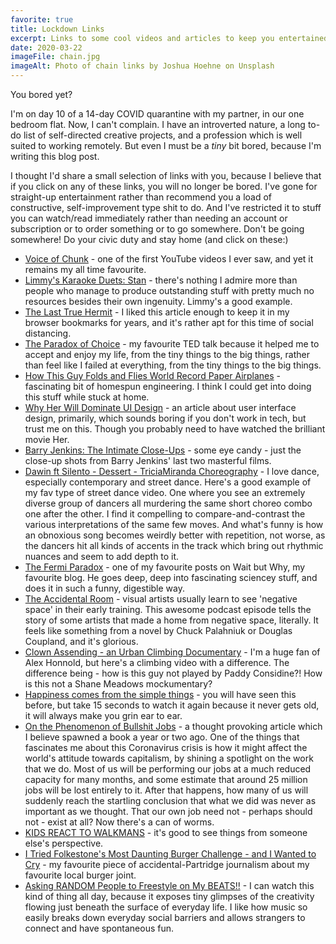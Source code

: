 ```yaml
---
favorite: true
title: Lockdown Links
excerpt: Links to some cool videos and articles to keep you entertained in lockdown
date: 2020-03-22
imageFile: chain.jpg
imageAlt: Photo of chain links by Joshua Hoehne on Unsplash
---
```


You bored yet?

I'm on day 10 of a 14-day COVID quarantine with my partner, in our one bedroom flat. Now, I can't complain. I have an introverted nature, a long to-do list of self-directed creative projects, and a profession which is well suited to working remotely. But even I must be a _tiny_ bit bored, because I'm writing this blog post.

I thought I'd share a small selection of links with you, because I believe that if you click on any of these links, you will no longer be bored. I've gone for straight-up entertainment rather than recommend you a load of constructive, self-improvement type shit to do. And I've restricted it to stuff you can watch/read immediately rather than needing an account or subscription or to order something or to go somewhere. Don't be going somewhere! Do your civic duty and stay home (and click on these:)

-   <a href="https://www.youtube.com/watch?v=xm3rEZiJFIc&feature=youtu.be" target="_blank" rel="noreferrer noopener" aria-label="This is an external link (opens in a new tab)">Voice of Chunk</a> - one of the first YouTube videos I ever saw, and yet it remains my all time favourite.
-   <a href="https://www.youtube.com/watch?v=8bQNZUjup34&feature=youtu.be" target="_blank" rel="noreferrer noopener" aria-label="This is an external link (opens in a new tab)">Limmy's Karaoke Duets: Stan</a> - there's nothing I admire more than people who manage to produce outstanding stuff with pretty much no resources besides their own ingenuity. Limmy's a good example.
-   <a href="https://www.gq.com/story/the-last-true-hermit" target="_blank" rel="noreferrer noopener" aria-label="This is an external link (opens in a new tab)">The Last True Hermit</a> - I liked this article enough to keep it in my browser bookmarks for years, and it's rather apt for this time of social distancing.
-   <a href="https://www.youtube.com/watch?v=VO6XEQIsCoM&feature=youtu.be" target="_blank" rel="noreferrer noopener" aria-label="This is an external link (opens in a new tab)">The Paradox of Choice</a> - my favourite TED talk because it helped me to accept and enjoy my life, from the tiny things to the big things, rather than feel like I failed at everything, from the tiny things to the big things.
-   <a href="https://www.youtube.com/watch?v=3BNg4fDJC8A&feature=youtu.be" target="_blank" rel="noreferrer noopener" aria-label="This is an external link (opens in a new tab)">How This Guy Folds and Flies World Record Paper Airplanes</a> - fascinating bit of homespun engineering. I think I could get into doing this stuff while stuck at home.
-   <a href="https://www.wired.com/2014/01/will-influential-ui-design-minority-report/" target="_blank" rel="noreferrer noopener" aria-label="This is an external link (opens in a new tab)">Why Her Will Dominate UI Design</a> - an article about user interface design, primarily, which sounds boring if you don't work in tech, but trust me on this. Though you probably need to have watched the brilliant movie Her.
-   <a href="https://www.youtube.com/watch?v=17VKpoLJUbA&feature=youtu.be" target="_blank" rel="noreferrer noopener" aria-label="This is an external link (opens in a new tab)">Barry Jenkins: The Intimate Close-Ups</a> - some eye candy - just the close-up shots from Barry Jenkins' last two masterful films.
-   <a href="https://www.youtube.com/watch?v=oe6ACKMyF7I&feature=youtu.be" target="_blank" rel="noreferrer noopener" aria-label="This is an external link (opens in a new tab)">Dawin ft Silento - Dessert - TriciaMiranda Choreography</a> - I love dance, especially contemporary and street dance. Here's a good example of my fav type of street dance video. One where you see an extremely diverse group of dancers all murdering the same short choreo combo one after the other. I find it compelling to compare-and-contrast the various interpretations of the same few moves. And what's funny is how an obnoxious song becomes weirdly better with repetition, not worse, as the dancers hit all kinds of accents in the track which bring out rhythmic nuances and seem to add depth to it.
-   <a href="https://waitbutwhy.com/2014/05/fermi-paradox.html" target="_blank" rel="noreferrer noopener" aria-label="This is an external link (opens in a new tab)">The Fermi Paradox</a> - one of my favourite posts on Wait but Why, my favourite blog. He goes deep, deep into fascinating sciencey stuff, and does it in such a funny, digestible way.
-   <a href="https://99percentinvisible.org/episode/the-accidental-room/" target="_blank" rel="noreferrer noopener" aria-label="This is an external link (opens in a new tab)">The Accidental Room</a> - visual artists usually learn to see 'negative space' in their early training. This awesome podcast episode tells the story of some artists that made a home from negative space, literally. It feels like something from a novel by Chuck Palahniuk or Douglas Coupland, and it's glorious.
-   <a href="https://www.youtube.com/watch?v=wGKtEB-8IXE&feature=youtu.be" target="_blank" rel="noreferrer noopener" aria-label="This is an external link (opens in a new tab)">Clown Assending - an Urban Climbing Documentary</a> - I'm a huge fan of Alex Honnold, but here's a climbing video with a difference. The difference being - how is this guy not played by Paddy Considine?! How is this not a Shane Meadows mockumentary?
-   <a href="https://www.youtube.com/watch?v=m8NAlDOCG6g&feature=youtu.be" target="_blank" rel="noreferrer noopener" aria-label="This is an external link (opens in a new tab)">Happiness comes from the simple things</a> - you will have seen this before, but take 15 seconds to watch it again because it never gets old, it will always make you grin ear to ear.
-   <a href="https://www.strike.coop/bullshit-jobs/" target="_blank" rel="noreferrer noopener" aria-label="This is an external link (opens in a new tab)">On the Phenomenon of Bullshit Jobs</a> - a thought provoking article which I believe spawned a book a year or two ago. One of the things that fascinates me about this Coronavirus crisis is how it might affect the world's attitude towards capitalism, by shining a spotlight on the work that we do. Most of us will be performing our jobs at a much reduced capacity for many months, and some estimate that around 25 million jobs will be lost entirely to it. After that happens, how many of us will suddenly reach the startling conclusion that what we did was never as important as we thought. That our own job need not - perhaps should not - exist at all? Now there's a can of worms.
-   <a href="https://www.youtube.com/watch?v=Uk_vV-JRZ6E&feature=youtu.be" target="_blank" rel="noreferrer noopener" aria-label="This is an external link (opens in a new tab)">KIDS REACT TO WALKMANS</a> - it's good to see things from someone else's perspective.
-   <a href="https://www.kentlive.news/whats-on/tried-folkestones-most-daunting-burger-3831628?fbclid=IwAR0LyAKpas-BiwObMsBkXhnMVcXSajPNWFQUTGTqas7cJtsMLvjKjefsp9g" target="_blank" rel="noreferrer noopener" aria-label="This is an external link (opens in a new tab)">I Tried Folkestone's Most Daunting Burger Challenge - and I Wanted to Cry</a> - my favourite piece of accidental-Partridge journalism about my favourite local burger joint.
-   <a href="https://www.youtube.com/watch?v=pWki4f69hRk&feature=youtu.be" target="_blank" rel="noreferrer noopener" aria-label="This is an external link (opens in a new tab)">Asking RANDOM People to Freestyle on My BEATS!!</a> - I can watch this kind of thing all day, because it exposes tiny glimpses of the creativity flowing just beneath the surface of everyday life. I like how music so easily breaks down everyday social barriers and allows strangers to connect and have spontaneous fun.
